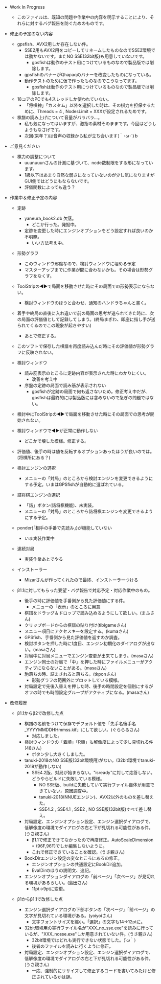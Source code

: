 ﻿
- Work In Progress
	- このファイルは、既知の問題や作業中の内容を明示することにより、それらに対するバグ報告を防ぐためのものです。


- 修正の予定のない内容
  - gpsfish、AVX2用しか存在しない件。
    - SSE2用もAVX2用をコピーしてリネームしたものなのでSSE2環境では動かないです。またNO SSE(32bit版)も用意していないです。
		- gpsfishは動作のテスト用につけているものなので製品版では削除します。
	- gpsfishのバナーがQhapaqのバナーを改変したものになっている。
    - 動作テストのために仮で作ったものなのでこうなってます。
		- gpsfishは動作のテスト用につけているものなので製品版では削除します。
  - 18コアのPCでも4スレッドしか使われていない。
    - 「将棋神」「カスタム」以外を選択した時は、その棋力を担保するために、Threads = 4 , NodesLimit = XXXが設定されるためです。
  - 棋譜の読み上げについて音量がバラバラ…。
    - 私も気になってはいますが、激指の素材そのままです。今回はどうしようもなさげです。
    - 次回(来年？)は音声の収録から私が立ち会います(｀･ω･´)ｂ

- ご意見ください
  - 棋力の調整について
    - uuunuuunさんの計測に基づいて、node数制限をする形になっています。
    - 1級以下はあまり自然な弱さになっていないのが少し気になりますがGUI側ではどうにもならないです。
    - 評価関数によっても違う？


- 作業中＆修正予定の内容

	- 定跡
		- yaneura_book2.db 欠落。
			- どこか行った。発掘中。
		- 定跡を変更した時にエンジンオプションをどう設定すれば良いのか不明瞭。
			- いい方法考え中。

	- 形勢グラフ
		- このウィンドウ邪魔なので、検討ウィンドウに埋める予定
  		- マスターアップまでに作業が間に合わないかも。その場合は形勢グラフをなくす。
    - ToolStripの◀▶で局面を移動させた時にその局面での形勢表示にならない。
      - 検討ウィンドウのほうと合わせ、通知のハンドラちゃんと書く。
    - 着手や終局の直後に入れ違いで前の局面の思考が送られてきた時に、次の局面の評価値として記録してしまう。(終局まぎわ、即座に指し手が送られてくるのでこの現象が起きやすい)
      - あとで修正する。
    - このソフトで保存した棋譜を再度読み込んだ時にその評価値が形勢グラフに反映されない。

	- 検討ウィンドウ
		- 読み筋表示のところに定跡内容が表示された時にわかりにくい。
			- 改善を考え中
		- 序盤の定跡の局面で読み筋が表示されない
			- gpsfishが定跡の局面で何も返さないため。修正考え中だが、gpsfishは最終的には製品版には含めないので急ぎの問題ではない。
    - 検討中にToolStripの◀▶で局面を移動させた時にその局面での思考が開始されない。
    - 検討ウィンドウで◀▶が正常に動作しない
      - どこかで壊した模様。修正する。
    - 評価値、後手の時は値を反転するオプションあったほうが良いのでは。(将棋所にある？)

	- 検討エンジンの選択
		- メニューの「対局」のところから検討エンジンを変更できるようにする予定。いまはGPSfishが自動的に選ばれている。

	- 詰将棋エンジンの選択
		- 「詰」ボタン(詰将棋機能)、未実装。
		- メニューの「対局」のところから詰将棋エンジンを変更できるようにする予定。

	- ponder(「相手の手番で先読み」)が機能していない
		- いま実装作業中

	- 連続対局
		- 実装作業あとでやる

	- インストーラー
		- Mizarさんが作ってくれたので最終、インストーラーつける


  - β1.1に対してもらった要望・バグ報告で対応予定・対応作業中のもの。
    - 後手の時に評価値を手番側から見た評価値にする件。
      - メニューの「表示」のところに用意
    - 棋譜をドラッグ＆ドロップで読み込めるようにして欲しい。(まふさん)
    - クリップボードからの棋譜の貼り付け(tibigameさん)
    - メニュー項目にアクセスキーを設定する。(kumaさん)
    - GPSfish、手番側から見た評価値を返すのか調査。
    - 検討ボタンを押した時に1度目、エンジン初期化のダイアログが出ない。(masaさん)
    - 対局中に対局メニューでエンジン変更が出来てしまう。(masaさん)
    - エンジン同士の対局で「中」を押した時にファイルメニューがアクティブにならないことがある。(masaさん)
    - 駒落ちの時、詰まされると落ちる。(tkponさん)
      - 形勢グラフの範囲外にプロットしている模様。
    - 対局設定で先後入替えを押した時、後手の時間設定を個別にするがオフの時でも時間設定グループがアクティブになる。(masaさん)


- 改修履歴

  - β1.1からβ2で改修した点
    - 棋譜の名前をつけて保存でデフォルト値を「先手名後手名_YYYYMMDDHHmmss.kif」にして欲しい。(ぐららるさん)
      - 対応しました。
    - 検討ウィンドウの「着順」「R順」も解像度によって少し見切れる件(48さん)
      - ボタン少し大きくしました。
    - tanuki-2018のNO SSE版(32bit環境用)がない。(32bit環境でtanuki-2018が動作しない)
      - SSE4.2版、対局が始まらない。"isready"に対して応答しない。どうやらビルドに失敗している模様。
        - NO SSE版、buildに失敗していて実行ファイル自体が用意できていない。原因調査中。
        - tanuki-2018(NNUEエンジン)、AVX2以外のものを差し替えた。
        - SSE4.2 , SSE4.1 , SSE2 , NO SSE版(32bit版)すべて差し替え。
    - 対局設定、エンジンオプション設定、エンジン選択ダイアログで、低解像度の環境でダイアログの右と下が見切れる可能性がある件。(うさ親さん)
      - β1.1で修正できてなかったので再度修正。AutoScaleDimension = (96F,96F)でしか編集しないように。
      - これで修正できていることを確認。(うさ親さん)
    - BookDirエンジン設定の変なところにあるの修正。
      - エンジンオプションの共通設定にBookDir追加。
      - EvalDirのほうの説明文、追記。
    - エンジンオプションダイアログの「前ページ」「次ページ」が見切れる環境があるらしい。(島田さん)
      - 11pt→9ptに変更。


  - β1からβ1.1で改修した点
    - エンジン選択ダイアログの下部ボタンの「次ページ」「前ページ」の文字が見切れている環境がある。(yoiyoiさん)
      - 文字フォントサイズを縮小。「選択」の文字も14→12ptに。
    - 32bit環境用の実行ファイル名が"XXX_no_sse.exe"を読みに行っているが、"XXX_nosse.exe"しか用意されていない件。(うさ親さん)
      - 32bit環境ではどれも実行できない状態でした。(´ω｀)
      - 後者のファイルを読みに行くように修正。
    - 対局設定、エンジンオプション設定、エンジン選択ダイアログで、低解像度の環境でダイアログの右と下が見切れる可能性がある件。(うさ親さん)
      - 一応、強制的にリサイズして修正するコードを書いてみたけど修正されているかは謎。


